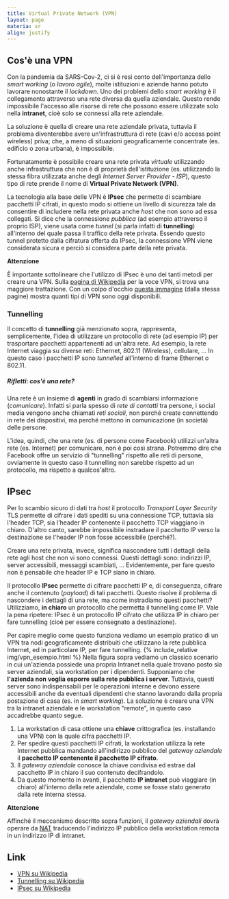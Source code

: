 ```yaml
---
title: Virtual Private Network (VPN)
layout: page
materia: sr
align: justify
---
```


## Cos'è una VPN
Con la pandemia da SARS-Cov-2, ci si è resi conto dell'importanza dello *smart working* (o *lavoro agile*), molte istituzioni e aziende hanno potuto lavorare nonostante il *lockdown*. Uno dei problemi dello *smart working* è il collegamento attraverso una rete diversa da quella aziendale. Questo rende impossibile l'accesso alle risorse di rete che possono essere utilizzate solo nella **intranet**, cioè solo se connessi alla rete aziendale.

La soluzione è quella di creare una rete aziendale privata, tuttavia il problema diventerebbe avere un'infrastruttura di rete (cavi e/o access point wireless) priva; che, a meno di situazioni geograficamente concentrate (es. edificio o zona urbana), è impossibile.

Fortunatamente è possibile creare una rete privata *virtuale* utilizzando anche infrastruttura che non è di proprietà dell'istituzione (es. utilizzando la stessa fibra utilizzata anche degli *Internet Server Provider - ISP*), questo tipo di rete prende il nome di <strong class="text-danger">Virtual Private
Network (VPN)</strong>.

La tecnologia alla base delle VPN è **IPsec** che permette di scambiare pacchetti IP cifrati, in questo modo si ottiene un livello di sicurezza tale da consentire di includere nella rete privata anche *host* che non sono ad essa collegati. Si dice che la connessione *pubblica* (ad esempio attraverso il proprio ISP), viene usata come *tunnel* (si parla infatti di **tunnelling**) all'interno del quale passa il traffico della rete privata. Essendo questo tunnel protetto dalla cifratura offerta da IPsec, la connessione VPN viene considerata sicura e perciò si considera parte della rete privata.

<div class="alert alert-danger" markdown="1">
<strong><i class="bi bi-exclamation-triangle"></i> Attenzione</strong><br />

È importante sottolineare che l'utilizzo di IPsec è uno dei tanti metodi per creare una VPN. Sulla [pagina di Wikipedia][2] per la voce VPN, si trova una maggiore trattazione. Con un colpo d'occhio [questa immagine](https://upload.wikimedia.org/wikipedia/commons/thumb/0/09/VPN_classification-en.svg/2560px-VPN_classification-en.svg.png) (dalla stessa pagine) mostra quanti tipi di VPN sono oggi disponibili.
</div>

### Tunnelling
Il concetto di **tunnelling** già menzionato sopra, rappresenta, semplicemente, l'idea di utilizzare un protocollo di rete (ad esempio IP) per trasportare pacchetti appartenenti ad un'altra rete. Ad esempio, la rete Internet viaggia su diverse reti: Ethernet, 802.11 (Wireless), cellulare, ... In questo caso i pacchetti IP sono *tunnelled* all'interno di frame Ethernet o 802.11.

<div class="alert alert-primary" markdown="1">
<h5 class="no_toc"><i class="bi bi-eye"></i> Rifletti: cos'è una rete?</h5>

Una rete è un insieme di **agenti** in grado di scambiarsi informazione (*comunicare*). Infatti si parla spesso di *rete di contatti* tra persone, i social media vengono anche chiamati *reti sociali*, non perché create connettendo in rete dei dispositivi, ma perché mettono in comunicazione (in società) delle persone.

L'idea, quindi, che una rete (es. di persone come Facebook) utilizzi un'altra rete (es. Internet) per comunicare, non è poi così strana. Potremmo dire che Facebook offre un servizio di "tunnelling" rispetto alle reti di persone, ovviamente in questo caso il tunnelling non sarebbe rispetto ad un protocollo, ma rispetto a qualcos'altro.
</div>

## IPsec
Per lo scambio sicuro di dati tra *host* il protocollo *Transport Layer Security* TLS permette di cifrare i dati spediti su una connessione TCP, tuttavia sia l'header TCP, sia l'header IP contenente il pacchetto TCP viaggiano in chiaro. D'altro canto, sarebbe impossibile instradare il pacchetto IP verso la destinazione se l'header IP non fosse accessibile (perché?).

Creare una rete privata, invece, significa nascondere tutti i dettagli della rete agli host che non vi sono connessi. Questi dettagli sono: indirizzi IP, server accessibili, messaggi scambiati, ... Evidentemente, per fare questo non è pensabile che header IP e TCP siano in chiaro. 

Il protocollo <strong class="text-danger">IPsec</strong> permette di cifrare pacchetti IP e, di conseguenza, cifrare anche il contenuto (*payload*) di tali pacchetti. Questo risolve il problema di nascondere i dettagli di una rete, ma come instradiamo questi pacchetti? Utilizziamo, **in chiaro** un protocollo che permetta il tunnelling come IP. Vale la pena ripetere: IPsec è un protocollo IP cifrato che utilizza IP in chiaro per fare tunnelling (cioè per essere consegnato a destinazione).

Per capire meglio come questo funziona vediamo un esempio pratico di un VPN tra nodi geograficamente distribuiti che utilizzano la rete pubblica Internet, ed in particolare IP, per fare tunnelling.
{% include_relative img/vpn_esempio.html %}
Nella figura sopra vediamo un classico scenario in cui un'azienda possiede una propria Intranet nella quale trovano posto sia server aziendali, sia workstation per i dipendenti. Supponiamo che **l'azienda non voglia esporre sulla rete pubblica i server**. Tuttavia, questi server sono indispensabili per le operazioni interne e devono essere accessibili anche da eventuali dipendenti che stanno lavorando dalla propria postazione di casa (es. in *smart working*). La soluzione è creare una VPN tra la intranet aziendale e le workstation "remote", in questo caso accadrebbe quanto segue.

1. La workstation di casa ottiene una **chiave** crittografica (es. installando una VPN) con la quale cifra pacchetti IP.
2. Per spedire questi pacchetti IP cifrati, la workstation utilizza la rete Internet pubblica mandando all'indirizzo pubblico del *gateway aziendale* il **pacchetto IP contenente il pacchetto IP cifrato**.
3. Il  *gateway aziendale* conosce la chiave condivisa ed estrae dal pacchetto IP in chiaro il suo contenuto decifrandolo.
4. Da questo momento in avanti, il pacchetto **IP intranet** può viaggiare (in chiaro) all'interno della rete aziendale, come se fosse stato generato dalla rete interna stessa.

<div class="alert alert-danger" markdown="1">
<strong><i class="bi bi-exclamation-triangle"></i> Attenzione</strong><br />

Affinché il meccanismo descritto sopra funzioni, il *gateway aziendali* dovrà operare da [NAT](/content/sr/nat.html) traducendo l'indirizzo IP pubblico della workstation remota in un indirizzo IP di intranet.
</div>



## Link
* [VPN su Wikipedia][2]
* [Tunnelling su Wikipedia][3]
* [IPsec su Wikipedia][1]

[1]: https://en.wikipedia.org/wiki/IPsec
[2]: https://en.wikipedia.org/wiki/Virtual_private_network
[3]: https://en.wikipedia.org/wiki/Tunneling_protocol